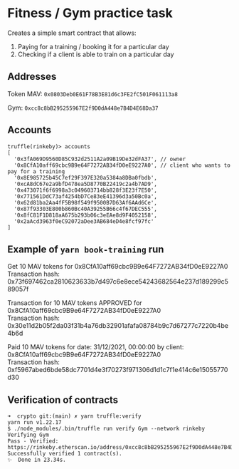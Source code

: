 # Fitness / Gym practice task

Creates a simple smart contract that allows:

1. Paying for a training / booking it for a particular day
2. Checking if a client is able to train on a particular day

## Addresses

Token MAV: `0x0803Deb0E61F78B3E81d6c3FE2fC501F061113a8`

Gym: `0xcc8c8bB295255967E2f9D0dA448e7B4D4E68Da37`

## Accounts

```text
truffle(rinkeby)> accounts
[
  '0x3fA069D9560D85C932d2511A2a09B19De32dFA37', // owner
  '0x8CfA10aff69cbc9B9e64F7272AB34fD0eE9227A0', // client who wants to pay for a training
  '0x8E985725b45C7ef29F397E320a5384a8DBa0fbdb',
  '0xcA8dC67e2a9bfD478ea5D8770B22419c2a4b7AD9',
  '0x473071f6f6998a3c049603714bb828f3E23f7E50',
  '0x771561DdC73af4254bD7Ce83eE41396d3a50Bc0a',
  '0x62d81ba2Aa4fF5B98f549f9500B7D63Af6AAd6Ce',
  '0x87f93303E800b860Bc40A39255B66c4f67DEC555',
  '0x8fC81F1D818aA675b293b06c3eEAe8d9F4052158',
  '0x2aAcd3963f0eC92072aDee3AB684eD4e8fcf97fc'
]
```

## Example of `yarn book-training` run

Get 10 MAV tokens for 0x8CfA10aff69cbc9B9e64F7272AB34fD0eE9227A0  
Transaction hash: 0x73f697462ca2810623633b7d497c6e8ece54243682564e237d189299c589057f

Transaction for 10 MAV tokens APPROVED for 0x8CfA10aff69cbc9B9e64F7272AB34fD0eE9227A0  
Transaction hash: 0x30e11d2b05f2da03f31b4a76db32901afafa08784b9c7d67277c7220b4be4b6d

Paid 10 MAV tokens for date: 31/12/2021, 00:00:00 by client: 0x8CfA10aff69cbc9B9e64F7272AB34fD0eE9227A0  
Transaction hash: 0xf5967abed6bde58dc7701d4e3f70273f971306d1d1c7f1e414c6e15055770d30

## Verification of contracts

```
➜  crypto git:(main) ✗ yarn truffle:verify
yarn run v1.22.17
$ ./node_modules/.bin/truffle run verify Gym --network rinkeby
Verifying Gym
Pass - Verified: https://rinkeby.etherscan.io/address/0xcc8c8bB295255967E2f9D0dA448e7B4D4E68Da37#code
Successfully verified 1 contract(s).
✨  Done in 23.34s.
```
